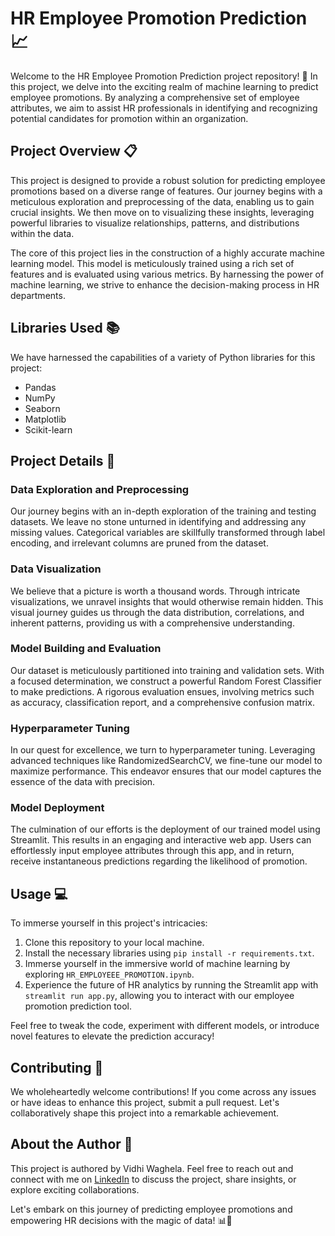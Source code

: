 # HR Employee Promotion Prediction :chart_with_upwards_trend:

Welcome to the HR Employee Promotion Prediction project repository! 🚀 In this project, we delve into the exciting realm of machine learning to predict employee promotions. By analyzing a comprehensive set of employee attributes, we aim to assist HR professionals in identifying and recognizing potential candidates for promotion within an organization.

## Project Overview :clipboard:

This project is designed to provide a robust solution for predicting employee promotions based on a diverse range of features. Our journey begins with a meticulous exploration and preprocessing of the data, enabling us to gain crucial insights. We then move on to visualizing these insights, leveraging powerful libraries to visualize relationships, patterns, and distributions within the data.

The core of this project lies in the construction of a highly accurate machine learning model. This model is meticulously trained using a rich set of features and is evaluated using various metrics. By harnessing the power of machine learning, we strive to enhance the decision-making process in HR departments.

## Libraries Used 📚

We have harnessed the capabilities of a variety of Python libraries for this project:
- Pandas
- NumPy
- Seaborn
- Matplotlib
- Scikit-learn

## Project Details :mag_right:

### Data Exploration and Preprocessing

Our journey begins with an in-depth exploration of the training and testing datasets. We leave no stone unturned in identifying and addressing any missing values. Categorical variables are skillfully transformed through label encoding, and irrelevant columns are pruned from the dataset.

### Data Visualization

We believe that a picture is worth a thousand words. Through intricate visualizations, we unravel insights that would otherwise remain hidden. This visual journey guides us through the data distribution, correlations, and inherent patterns, providing us with a comprehensive understanding.

### Model Building and Evaluation

Our dataset is meticulously partitioned into training and validation sets. With a focused determination, we construct a powerful Random Forest Classifier to make predictions. A rigorous evaluation ensues, involving metrics such as accuracy, classification report, and a comprehensive confusion matrix.

### Hyperparameter Tuning

In our quest for excellence, we turn to hyperparameter tuning. Leveraging advanced techniques like RandomizedSearchCV, we fine-tune our model to maximize performance. This endeavor ensures that our model captures the essence of the data with precision.

### Model Deployment

The culmination of our efforts is the deployment of our trained model using Streamlit. This results in an engaging and interactive web app. Users can effortlessly input employee attributes through this app, and in return, receive instantaneous predictions regarding the likelihood of promotion.

## Usage :computer:

To immerse yourself in this project's intricacies:

1. Clone this repository to your local machine.
2. Install the necessary libraries using `pip install -r requirements.txt`.
3. Immerse yourself in the immersive world of machine learning by exploring `HR_EMPLOYEEE_PROMOTION.ipynb`.
4. Experience the future of HR analytics by running the Streamlit app with `streamlit run app.py`, allowing you to interact with our employee promotion prediction tool.

Feel free to tweak the code, experiment with different models, or introduce novel features to elevate the prediction accuracy!

## Contributing 👥

We wholeheartedly welcome contributions! If you come across any issues or have ideas to enhance this project, submit a pull request. Let's collaboratively shape this project into a remarkable achievement.

## About the Author :raising_hand:

This project is authored by Vidhi Waghela. Feel free to reach out and connect with me on [LinkedIn](https://www.linkedin.com/in/vidhi-waghela-434663198/) to discuss the project, share insights, or explore exciting collaborations.

Let's embark on this journey of predicting employee promotions and empowering HR decisions with the magic of data! :bar_chart::rocket:
